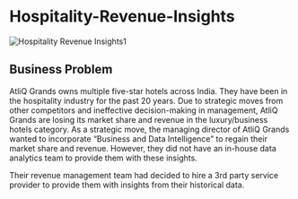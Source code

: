 # Hospitality-Revenue-Insights

![Hospitality Revenue Insights1](https://github.com/geracharu/Hospitality-Revenue-Insights/assets/75072050/e2f890a7-be9e-4832-865e-426c7e3df6e9)

## Business Problem

AtliQ Grands owns multiple five-star hotels across India. They have been in the hospitality industry for the past 20 years. Due to strategic moves from other competitors and ineffective decision-making in management, AtliQ Grands are losing its market share and revenue in the luxury/business hotels category. As a strategic move, the managing director of AtliQ Grands wanted to incorporate “Business and Data Intelligence” to regain their market share and revenue. However, they did not have an in-house data analytics team to provide them with these insights.

Their revenue management team had decided to hire a 3rd party service provider to provide them with insights from their historical data.
